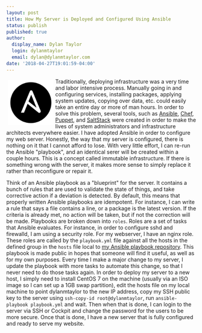 ```yaml
---
layout: post
title: How My Server is Deployed and Configured Using Ansible
status: publish
published: true
author:
  display_name: Dylan Taylor
  login: dylanmtaylor
  email: dylan@dylanmtaylor.com
date: '2018-04-27T19:01:59-04:00'
---
```


<a href="https://www.ansible.com/"><img src="/images/blog/2018/04/ansible_logo_round.png" alt="Ansible" width="120px" height="120px" style="float:left; padding: 5px"/></a> Traditionally, deploying infrastructure was a very time and labor intensive process. Manually going in and configuring services, installing packages, applying system updates, copying over data, etc. could easily take an entire day or more of man hours. In order to solve this problem, several tools, such as [Ansible](https://www.ansible.com/), [Chef](https://www.chef.io/chef/), [Puppet](https://puppet.com/), and [SaltStack](https://saltstack.com/) were created in order to make the lives of system administrators and infrastructure architects everywhere easier. I have adopted Ansible in order to configure my web server. Honestly, the way that my server is configured, there is nothing on it that I cannot afford to lose. With very little effort, I can re-run the Ansible "playbook", and an identical serer will be created within a couple hours. This is a concept called immutable infrastructure. If there is something wrong with the server, it makes more sense to simply replace it rather than reconfigure or repair it.

Think of an Ansible playbook as a "blueprint" for the server. It contains a bunch of rules that are used to validate the state of things, and take corrective action if a deviation is detected.  By default, this means that properly written Ansible playbooks are idempotent. For instance, I can write a rule that says a file contains a line, or a package is the latest version. If the criteria is already met, no action will be taken, but if not the correction will be made. Playbooks are broken down into `roles`. Roles are a set of tasks that Ansible evaluates. For instance, in order to configure sshd and firewalld, I am using a security role. For my webserver, I have an nginx role. These roles are called by the `playbook.yml` file against all the hosts in the defined group in the `hosts` file local to [my Ansible playbook repository](https://github.com/dylanmtaylor/dylanmtaylor-ansible). This playbook is made public in hopes that someone will find it useful, as well as for my own purposes. Every time I make a major change to my server, I update the playbook with more tasks to automate this change, so that I never need to do those tasks again. In order to deploy my server to a new host, I simply need to install CentOS 7 on the machine (usually via an ISO image so I can set up a 1GB swap partition), edit the hosts file on my local machine to point dylanmtaylor to the new IP address, copy my SSH public key to the server using `ssh-copy-id root@dylanmtaylor`, run `ansible-playbook playbook.yml` and wait. Then when that is done, I can login to the server via SSH or Cockpit and change the password for the users to be more secure. Once that is done, I have a new server that is fully configured and ready to serve my website.

